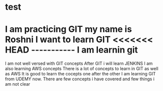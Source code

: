 # test
I am practicing GIT
my name is Roshni
I want to learn GIT
<<<<<<< HEAD -----------
I am learnin git
=======
I am not well versed with GIT concepts
After GIT i will learn JENKINS
I am also learning AWS concepts
There is a lot of concepts to learn in GIT as well as AWS
It is good to learn the cocepts one after the other
I am learning GIT from UDEMY now.
There are few concepts i have covered and few things i am not clear
